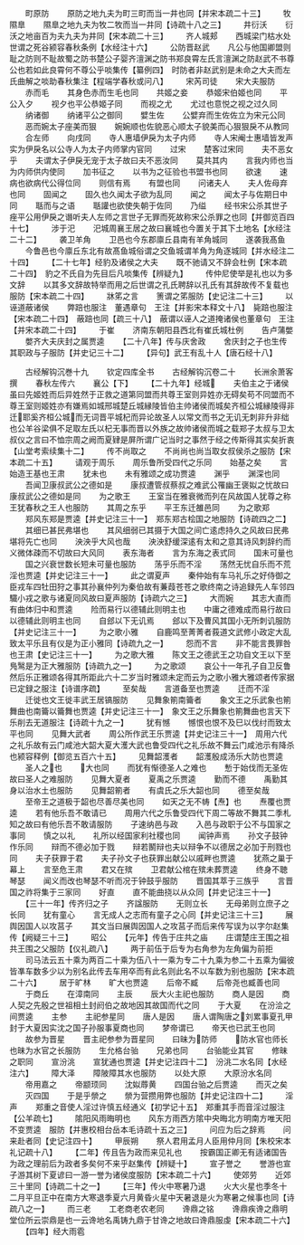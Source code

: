 <!-- { "loadSidebar": true } -->
　　町原防
　　原防之地九夫为町三町而当一井也同【并宋本疏二十三】
　　牧隰臯
　　隰臯之地九夫为牧二牧而当一井同【诗疏十八之三】
　　井衍沃
　　衍沃之地亩百为夫九夫为井同【宋本疏二十三】
　　齐人城郏
　　西城梁门枯水处世谓之死谷颍容春秋条例【水经注十六】
　　公防晋赵武
　　凡公与他国卿盟则耻之防则不耻故蜀之防书楚公子婴齐澶渊之防书郑良霄左氏言澶渊之防赵武不书尊公也若如此良霄何不尊公乎啖集传【纂例四】　时防者非赵武别是未命之大夫而左氏曲解之啖助春秋集注【程端学春秋或问八】
　　宋芮司徒
　　宋大夫服防
　　赤而毛
　　其身色赤而生毛也同
　　共姬之妾
　　恭姬宋伯姬也同
　　平公入夕
　　视夕也平公恭姬子同
　　而视之尤
　　尤过也意悦之视之过久同
　　纳诸御
　　纳诸平公之御同
　　嬖生佐
　　公嬖弃而生佐佐立为宋元公同
　　恶而婉太子座美而狠
　　婉婉顺也佐貌恶心顺太子貌美而心狠狠戾不从教同
　　合左师
　　向戌同
　　寺人惠墙伊戾为太子内师
　　寺人宋阉士惠墙皆发声实为伊戾名以公寺人为太子内师掌内官同
　　过宋
　　楚客过宋同
　　夫不恶女乎
　　夫谓太子伊戾无宠于太子故曰夫不恶汝同
　　莫共其内
　　言我内师也当为内师供内使同
　　加书征之
　　以书为之征验也书盟书也同
　　欲速
　　速病也欲病代公得位同
　　则信有焉
　　有盟也同
　　问诸夫人
　　夫人佐母弃也同
　　固闻之
　　固久也久闻太子欲为乱同
　　闻之
　　闻太子与佐期日中同
　　聒而与之语
　　聒讙也欲使失朝于佐同
　　乃缢
　　经书宋公杀其世子痤平公用伊戾之谮听夫人左师之言世子无罪而死故称宋公杀罪之也同【并御览百四十七】
　　涉于汜
　　汜城周襄王居之故曰襄城也今置关于其下土地名【水经注二十二】
　　袭卫羊角
　　卫邑也今东郡廪丘县南有羊角城同
　　遂袭我髙鱼
　　今鲁邑也今廪丘东北有故髙鱼城俗谓之交鱼城谓羊角为角逐城同【并水经注二十四】
　　【二十七年】经豹及诸侯之大夫
　　既不驰请又不辞会杜例【宋本疏二十四】　豹之不氏自为先目后凡啖集传【辨疑九】
　　传仲尼使举是礼也以为多文辞
　　以其多文辞故特举而用之后世谓之孔氏聘辞以孔氏有其辞故传不复载也服防【宋本疏二十四】
　　牀笫之言
　　箦谓之笫服防【史记注二十三】
　　以诬道蔽诸侯
　　弊踣也服注　董遇章句　王注【并影宋本释文十八】　毙踣也服注【宋本疏二十四】　蔽踣也同【疏三十八】　蔽谓以诬人之道掩诸侯也董章句　王注【并宋本疏二十四】
　　于崔
　　济南东朝阳县西北有崔氏城杜例
　　告卢蒲嫳
　　嫳齐大夫庆封之属贾逵
　　【二十八年】传与庆舍政
　　舍庆封之子也生传其职政与子服防【并史记三十二】
　　【异句】武王有乱十人【唐石经十八】

　　古经解钩沉巻十九
　　钦定四库全书
　　古经解钩沉卷二十
　　长洲余萧客撰
　　春秋左传六
　　襄公【下】
　　【二十九年】经城
　　夫伯主之于诸侯虽曰先姬姓而后异姓然于正救之道第同盟而共尊王室则异姓亦无碍矣苟不同盟而不尊王室则姬姓亦有嫌焉如城邢城楚丘城縁陵皆伯主帅诸侯而城矣齐桓公城縁陵得非迁耶奚齐桓公城而无词晋平城杞而异论故圣人以常文而书之无讥无刺非升非绌也公羊谷梁俱不足取左氏以杞无事而晋以外族之故帅诸侯而城之载郑子太叔与卫太叔仪之言曰不恤宗周之阙而夏肄是屏所谓广记当时之事然于经之传斯得其实矣折衷【山堂考索续集十二】
　　传不尚取之
　　不尚尚也尚当取女叔侯杀之服防【宋本疏二十五】
　　请观于周乐
　　周乐鲁所受四代之乐同
　　始基之矣
　　言始造王基也王肃
　　犹未也
　　未有雅颂之成功贾逵
　　渊乎
　　渊深也同
　　吾闻卫康叔武公之德如是
　　康叔遭管叔蔡叔之难武公罹幽王褒姒之忧故曰康叔武公之德如是同
　　为之歌王
　　王室当在雅衰微而列在风故国人犹尊之称王犹春秋之王人也服防
　　其周之东乎
　　平王东迁雒邑同
　　为之歌郑
　　郑风东郑是贾逵【并史记注三十一】　郑东郑古桧国之地服防【诗疏四之二】
　　其细已甚民弗堪也
　　其风细弱已其摄于大国之间亡逺虑持久之风故曰民弗堪将先亡也同
　　泱泱乎大风也哉
　　泱泱舒缓深逺有太和之意其诗风刺辞约而义微体疎而不切故曰大风同
　　表东海者
　　言为东海之表式同
　　国未可量也
　　国之兴衰世数长短未可量也服防
　　荡乎乐而不淫
　　荡然无忧自乐而不荒淫也贾逵【并史记注三十一】
　　此之谓夏声
　　秦仲始有车马礼乐之好侍御之臣戎车四牡田狩之事其孙襄仲列为秦伯故有蒹葭苍苍之歌终南之诗追録先人车邻四驖小戎之歌与诸夏同风故曰夏声服防【诗疏六之三】
　　大而婉
　　其志大直而有曲体归中和贾逵
　　险而易行以德辅此则明主也
　　中庸之德难成而易行故曰以德辅此则明主也同
　　自郐以下无讥焉
　　郐以下及曹风其国小无所刺讥服防【并史记注三十一】
　　为之歌小雅
　　自鹿鸣至菁菁者莪道文武修小政定大乱致太平乐且有仪是为正小雅同【诗疏九之一】
　　怨而不言
　　非不能言畏罪咎也王肃【史记注三十一】
　　为之歌大雅
　　陈文王之德武王之功自文王以下至鳬鹥是为正大雅服防【诗疏九之一】
　　为之歌颂
　　哀公十一年孔子自卫反鲁然后乐正雅颂各得其所距此六十二岁当时雅颂未定而云为之歌小雅大雅颂者传家据已定録之服注【诗谱序疏】
　　至矣哉
　　言道备至也贾逵
　　迁而不淫
　　迁徙也文王徙丰武王居镐服防
　　见舞象箾南籥者
　　象文王之乐武象也箾舞曲也南籥以籥舞也贾逵【并史记注三十一】　象文王之乐舞象也箾舞曲也言天下乐削去无道服注【诗疏十九之一】
　　犹有憾
　　憾恨也恨不及巳以伐纣而致太平也同
　　见舞大武者
　　周公所作武王乐贾逵【并史记注三十一】　周用六代之礼乐故有云门咸池大韶大夏大濩大武也鲁受四代之礼乐故不舞云门咸池示有降杀也颍容释例【御览五百六十五】
　　见舞韶濩者
　　韶濩殷成汤乐大防也贾逵
　　圣人之也
　　大也同
　　而犹有惭德圣人之难也
　　慙于始伐而无圣佐故曰圣人之难服防
　　见舞大夏者
　　夏禹之乐贾逵
　　勤而不德
　　禹勤其身以治水土也服防
　　见舞韶箾者
　　有虞氏之乐大韶也同
　　德至矣哉
　　至帝王之道极于韶也尽善尽美也同
　　如天之无不帱【焘】也
　　焘覆也贾逵
　　若有他乐吾不敢请已
　　周用六代之乐鲁受四代下周二等故不舞其二季札知之故曰有他乐吾不敢请服防
　　子速纳邑与政
　　入邑与政职于公不与国家之事同
　　慎之以礼
　　礼所以经国家利社稷也同
　　闻钟声焉
　　孙文子鼓钟作乐同
　　辩而不德必加于戮
　　辩若鬭辩也夫以辩争不以德居之必加于刑戮也同
　　夫子获罪于君
　　夫子孙文子也获罪出献公以戚畔也贾逵
　　犹燕之巢于幕上
　　言至危王肃
　　君又在殡
　　卫君献公棺在殡未葬贾逵
　　终身不聴琴瑟
　　闻义而改也琴瑟不听而况于钟鼓乎服防
　　晋国其萃于三族乎
　　言晋国之祚将集于三家同
　　好直
　　直不能曲挠以从众同【并史记注三十一】
　　【三十一年】传齐归之子
　　齐諡服防
　　无则立长
　　无母弟则立庶子之长同
　　犹有童心
　　言无成人之志而有童子之心同【并史记注三十三】
　　展舆因国人以攻莒子
　　其文当曰展舆因国人之攻莒子而后来传写误为以字尔赵集传【阙疑三十三】
　　昭公
　　【元年】传告于庄共之庙
　　庄谓楚庄王围之祖共王围之父服防【仪礼疏八】
　　两于前伍于后专为右角参为左角偏为前拒
　　司马法云五十乘为两百二十乘为伍八十一乘为专二十九乘为参二十五乘为偏彼皆凖车数多少以为别名此传去车用卒而有此名则此名不以车数为别也服防【宋本疏二十六】
　　居于旷林
　　旷大也贾逵
　　后帝不臧
　　后帝尧也臧善也同
　　于商丘
　　在漳南同
　　主辰
　　辰大火主祀也服防
　　商人是因
　　商人契之先殷之世祖相土封阏伯之故地因其故国而代之同
　　于大夏
　　在汾浍之间贾逵
　　主参
　　主祀参星同
　　唐人是因
　　唐人谓陶唐之刘累事夏孔甲封于大夏因实沈之国子孙服事夏商也同
　　梦帝谓已
　　帝天也已武王也同
　　故参为晋星
　　晋主祀参参为晋星同
　　曰昧为防师
　　防水官也师长也昧为水官之长服防
　　生允格台骀
　　兄弟也同
　　台骀能业其官
　　修昧之职同
　　宣汾洮
　　宣犹通也贾逵【并史记注四十二】　汾洮二水名同【水经注六】
　　障大泽
　　障陂障其水也服防
　　以处大原
　　大原汾水名同
　　帝用嘉之
　　帝颛顼同
　　沈姒蓐黄
　　四国台骀之后贾逵
　　而灭之矣
　　灭四国
　　于是乎禜之
　　禜为营攒用弊也服防【并史记注四十二】
　　淫声
　　郑重之音使人淫过许慎五经通义【初学记十五】　郑重其手而音淫过服注【公羊疏七】
　　隂阳风雨晦明也
　　风东方雨西方隂中央晦北方明南方唯天阳不变贾逵　服防【并惠校相台岳本毛诗疏十五之三】
　　问应为后之辞焉
　　问来赴者同【史记注四十】
　　甲辰朔
　　祭人君用孟月人臣用仲月同【朱校宋本礼记疏十八】
　　【二年】传且告为政而来见礼也
　　按霸国正卿无有适诸国告为政之理前后为政者多矣何不来乎赵集传【辨疑十】
　　宣子誉之
　　誉游也宣子游其树下夏谚曰一游一誉为诸侯度服防【宋本疏二十六】
　　使郊劳
　　近郊三十里同【诗疏二十之一】
　　【三年】传火中寒暑乃退
　　火大火星也季冬十二月平旦正中在南方大寒退季夏六月黄昏火星中天暑退是火为寒暑之候事也同【诗疏八之一】
　　而三老
　　工老商老农老同
　　谗鼎之铭
　　谗鼎疾谗之鼎明堂位所云崇鼎是也一云谗地名禹铸九鼎于甘谗之地故曰谗鼎服虔【宋本疏二十六】
　　【四年】经大雨雹
